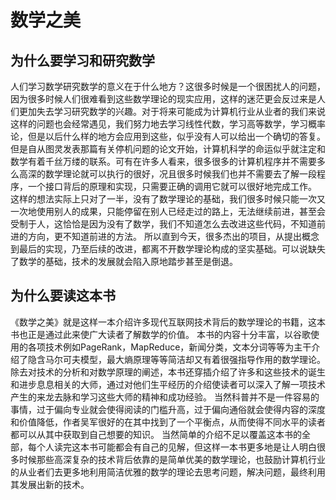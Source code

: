 # 数学之美

## 为什么要学习和研究数学
人们学习数学研究数学的意义在于什么地方？这很多时候是一个很困扰人的问题，因为很多时候人们很难看到这些数学理论的现实应用，这样的迷茫更会反过来是人们更加失去学习研究数学的兴趣。对于将来可能成为计算机行业从业者的我们来说这样的问题也会经常遇见，我们努力地去学习线性代数，学习高等数学，学习概率论，但是以后什么样的地方会应用到这些，似乎没有人可以给出一个确切的答复。
但是自从图灵发表那篇有关停机问题的论文开始，计算机科学的命运似乎就注定和数学有着千丝万缕的联系。可有在许多人看来，很多很多的计算机程序并不需要多么高深的数学理论就可以执行的很好，况且很多时候我们也并不需要去了解一段程序，一个接口背后的原理和实现，只需要正确的调用它就可以很好地完成工作。
这样的想法实际上只对了一半，没有了数学理论的基础，我们很多时候只能一次又一次地使用别人的成果，只能停留在别人已经走过的路上，无法继续前进，甚至会受制于人，这恰恰是因为没有了数学，我们不知道怎么去改进这些代码，不知道前进的方向，更不知道前进的方法。
所以直到今天，很多杰出的项目，从提出概念到最后的实现，乃至后续的改进，都离不开数学理论构成的坚实基础。可以说缺失了数学的基础，技术的发展就会陷入原地踏步甚至是倒退。

## 为什么要读这本书
《数学之美》就是这样一本介绍许多现代互联网技术背后的数学理论的书籍，这本书也正是通过此来使广大读者了解数学的价值。
本书的内容十分丰富，以谷歌使用的各项技术例如PageRank，MapReduce，新闻分类，文本分词等等为主干介绍了隐含马尔可夫模型，最大熵原理等等简洁却又有着很强指导作用的数学理论。除去对技术的分析和对数学原理的阐述，本书还穿插介绍了许多和这些技术的诞生和进步息息相关的大师，通过对他们生平经历的介绍使读者可以深入了解一项技术产生的来龙去脉和学习这些大师的精神和成功经验。
当然科普并不是一件容易的事情，过于偏向专业就会使得阅读的门槛升高，过于偏向通俗就会使得内容的深度和价值降低，作者吴军很好的在其中找到了一个平衡点，从而使得不同水平的读者都可以从其中获取到自己想要的知识。
当然简单的介绍不足以覆盖这本书的全部，每个人读完这本书可能都会有自己的见解，但这样一本书更多地是让人明白很多时候那些高深复杂的技术背后依靠的是简单优美的数学理论，也鼓励计算机行业的从业者们去更多地利用简洁优雅的数学的理论去思考问题，解决问题，最终利用其发展出新的技术。